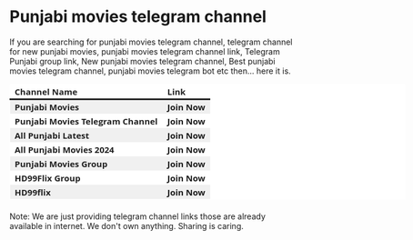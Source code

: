 # Punjabi movies telegram channel

If you are searching for punjabi movies telegram channel, telegram channel for new punjabi movies, punjabi movies telegram channel link, Telegram Punjabi group link, New punjabi movies telegram channel, Best punjabi movies telegram channel, punjabi movies telegram bot etc then... here it is. 

<span style="color: red; font-size: large;"></span></p><table class="has-fixed-layout" style="background-color: white; border-collapse: collapse; border-spacing: 0px; color: #222222; font-family: &quot;Open Sans&quot;; font-size: 15px; margin-bottom: 21px; table-layout: fixed; width: 696px;"><thead style="border-bottom: 3px solid; box-sizing: border-box;">
  
  
  
  <tr style="box-sizing: border-box;"><th style="border: 1px solid rgba(0, 0, 0, 0); box-sizing: border-box; padding: 2px 8px; text-align: left; word-break: break-word;"><strong style="box-sizing: border-box;">Channel Name</strong></th><th style="border: 1px solid rgba(0, 0, 0, 0); box-sizing: border-box; padding: 2px 8px; text-align: left; word-break: break-word;"><strong style="box-sizing: border-box;">Link</strong></th></tr></thead><tbody style="box-sizing: border-box;"><tr style="background-color: #f0f0f0; box-sizing: border-box;">
  
  
  
  <td style="border: 1px solid rgba(0, 0, 0, 0); box-sizing: border-box; padding: 2px 8px; word-break: break-word;"><strong style="box-sizing: border-box;">Punjabi Movies</strong></td><td style="border: 1px solid rgba(0, 0, 0, 0); box-sizing: border-box; padding: 2px 8px; word-break: break-word;"><a href="https://t.me/+8pAkdMUn2XQxMWIx" rel="noreferrer noopener nofollow" style="background-color: transparent; box-sizing: border-box; text-decoration-line: none;" target="_blank"><strong style="box-sizing: border-box;">Join Now</strong></a></td></tr><tr style="box-sizing: border-box;"><td style="border: 1px solid rgba(0, 0, 0, 0); box-sizing: border-box; padding: 2px 8px; word-break: break-word;"><strong style="box-sizing: border-box;">Punjabi Movies Telegram Channel</strong></td><td style="border: 1px solid rgba(0, 0, 0, 0); box-sizing: border-box; padding: 2px 8px; word-break: break-word;"><a href="https://t.me/+jCyoN2C4KSQ0ZmI5" rel="noreferrer noopener nofollow" style="background-color: transparent; box-sizing: border-box; text-decoration-line: none;" target="_blank"><strong style="box-sizing: border-box;">Join Now</strong></a></td></tr><tr style="background-color: #f0f0f0; box-sizing: border-box;"><td style="border: 1px solid rgba(0, 0, 0, 0); box-sizing: border-box; padding: 2px 8px; word-break: break-word;"><strong style="box-sizing: border-box;">All Punjabi Latest</strong></td><td style="border: 1px solid rgba(0, 0, 0, 0); box-sizing: border-box; padding: 2px 8px; word-break: break-word;"><a href="https://t.me/hd99flixpunjabi" rel="noreferrer noopener nofollow" style="background-color: transparent; box-sizing: border-box; text-decoration-line: none;" target="_blank"><strong style="box-sizing: border-box;">Join Now</strong></a></td></tr><tr style="box-sizing: border-box;"><td style="border: 1px solid rgba(0, 0, 0, 0); box-sizing: border-box; padding: 2px 8px; word-break: break-word;"><strong style="box-sizing: border-box;">All Punjabi Movies 2024</strong></td><td style="border: 1px solid rgba(0, 0, 0, 0); box-sizing: border-box; padding: 2px 8px; word-break: break-word;"><a href="https://t.me/+5xtawKJiYcIyNzJh" rel="noreferrer noopener nofollow" style="background-color: transparent; box-sizing: border-box; text-decoration-line: none;" target="_blank"><strong style="box-sizing: border-box;">Join Now</strong></a></td></tr><tr style="background-color: #f0f0f0; box-sizing: border-box;"><td style="border: 1px solid rgba(0, 0, 0, 0); box-sizing: border-box; padding: 2px 8px; word-break: break-word;"><strong style="box-sizing: border-box;">Punjabi Movies Group</strong></td><td style="border: 1px solid rgba(0, 0, 0, 0); box-sizing: border-box; padding: 2px 8px; word-break: break-word;"><a href="https://t.me/+chl0-k7kvuk2MDhh" rel="noreferrer noopener nofollow" style="background-color: transparent; box-sizing: border-box; text-decoration-line: none;" target="_blank"><strong style="box-sizing: border-box;">Join Now</strong></a></td></tr><tr style="box-sizing: border-box;"><td style="border: 1px solid rgba(0, 0, 0, 0); box-sizing: border-box; padding: 2px 8px; word-break: break-word;"><b>HD99Flix Group</b></td><td style="border: 1px solid rgba(0, 0, 0, 0); box-sizing: border-box; padding: 2px 8px; word-break: break-word;"><a href="https://t.me/HD99FlixGroup" rel="noreferrer noopener nofollow" style="background-color: transparent; box-sizing: border-box; text-decoration-line: none;" target="_blank"><strong style="box-sizing: border-box;">Join Now</strong></a></td></tr><tr style="background-color: #f0f0f0; box-sizing: border-box;"><td style="border: 1px solid rgba(0, 0, 0, 0); box-sizing: border-box; padding: 2px 8px; word-break: break-word;"><strong style="box-sizing: border-box;">HD99flix</strong></td><td style="border: 1px solid rgba(0, 0, 0, 0); box-sizing: border-box; padding: 2px 8px; word-break: break-word;"><a href="https://t.me/HD99Flix" rel="noreferrer noopener nofollow" style="background-color: transparent; box-sizing: border-box; text-decoration-line: none;" target="_blank"><strong style="box-sizing: border-box;">Join Now</strong></a></td></tr></tbody></table>



Note: We are just providing telegram channel links those are already available in internet. We don't own anything. Sharing is caring.
